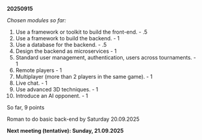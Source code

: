 **20250915**

_Chosen modules so far:_

1. Use a framework or toolkit to build the front-end. - .5
2. Use a framework to build the backend. - 1
3. Use a database for the backend. - .5
4. Design the backend as microservices - 1
5. Standard user management, authentication, users across tournaments. - 1
6. Remote players - 1
7. Multiplayer (more than 2 players in the same game). - 1
8. Live chat. - 1
9. Use advanced 3D techniques. - 1
10. Introduce an AI opponent. - 1

So far, 9 points

Roman to do basic back-end by Saturday 20.09.2025

**Next meeting (tentative): Sunday, 21.09.2025**

